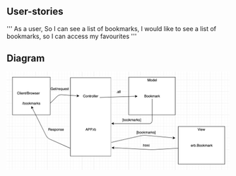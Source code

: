 ## User-stories

'''
As a user,
So I can see a list of bookmarks,
I would like to see a list of bookmarks, so I can access my favourites
'''

## Diagram
![Bookmark Manager domain model](./public/diagram.png)
